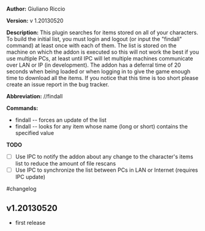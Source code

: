 **Author:** Giuliano Riccio

**Version:** v 1.20130520

**Description:**
This plugin searches for items stored on all of your characters. To build the initial list, you must login and logout (or input the "findall" command) at least once with each of them.
The list is stored on the machine on which the addon is executed so this will not work the best if you use multiple PCs, at least until IPC will let multiple machines communicate over LAN or IP (in development).
The addon has a deferral time of 20 seconds when being loaded or when logging in to give the game enough time to download all the items.
If you notice that this time is too short please create an issue report in the bug tracker.

**Abbreviation:** //findall

**Commands:**

* findall -- forces an update of the list
* findall <query> -- looks for any item whose name (long or short) contains the specified value

**TODO**

- [ ] Use IPC to notify the addon about any change to the character's items list to reduce the amount of file rescans
- [ ] Use IPC to synchronize the list between PCs in LAN or Internet (requires IPC update)

#changelog
## v1.20130520
* first release
